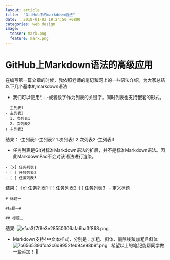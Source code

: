 ```yaml
---
layout: article
title:  "GitHub中的markdown语法"
date:   2018-01-03 19:24:50 +0800
categories: web design
image:
  teaser: mark.png
  feature: mark.png
---
```



# GitHub上Markdown语法的高级应用

在编写第一篇文章的时候，我依照老师的笔记和网上的一些语法介绍，为大家总结以下几个基本的markdown语法

- 我们可以使用*,+,-或者数字作为列表的关键字。同时列表也支持嵌套的形式。
```
- 主列表1
- 主列表2
  1. 次列表1
  2. 次列表2
+ 主列表3
```
结果：
·主列表1
·主列表2
 1.次列表1
 2.次列表2
·主列表3

- 任务列表是Git对标准Markdown语法的扩展，并不是标准Markdown语法。因此MarkdownPad不会对该语法进行渲染。
```
- [x] 任务列表1
- [ ] 任务列表2
- [ ] 任务列表3
```
结果：
·[x] 任务列表1
·[ ] 任务列表2
·[ ] 任务列表3
 
- 定义标题
```
# 标题一

#标题一#

## 标题二
```
结果:
![efaa3f7f9e3e28550306afa6ba3f868.png](https://i.loli.net/2018/01/03/5a4cc61e52687.png)

- Markdown支持4中文本样式，分别是：加粗、斜体、删除线和加粗且斜体
![7b656539dfda2c6d9952feb94e98b9f.png](https://i.loli.net/2018/01/03/5a4cc6861b622.png)
 
希望以上的笔记能帮同学做一些添加！🙂
